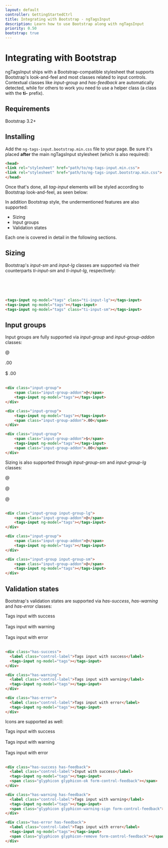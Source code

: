 ```yaml
---
layout: default
controller: GettingStartedCtrl
title: Integrating with Bootstrap - ngTagsInput
description: Learn how to use Bootstrap along with ngTagsInput
priority: 0.50
bootstrap: true
---
```


# Integrating with Bootstrap

ngTagsInput ships with a Bootstrap-compatible stylesheet that supports Bootstrap's look-and-feel and most classes related 
to input controls. Contextual classes like *input-group* and *has-feedback* are automatically detected, while for others 
to work you need to use a helper class (a class with the **ti-** prefix).
 
## Requirements

Bootstrap 3.2+

## Installing

Add the `ng-tags-input.bootstrap.min.css` file to your page. Be sure it's placed **after** the main ngTagsInput stylesheet
(which is also required):

```html
<head>
<link rel="stylesheet" href="path/to/ng-tags-input.min.css">     
<link rel="stylesheet" href="path/to/ng-tags-input.bootstrap.min.css">
</head>
```

Once that's done, all *tag-input* elements will be styled according to Bootstrap look-and-feel, as seen below:

<tags-input ng-model="tags">
    <auto-complete source="loadItems($query)"></auto-complete>
</tags-input>

In addition Bootstrap style, the undermentioned features are also supported:

- Sizing
- Input groups
- Validation states

Each one is covered in detail in the following sections.

## Sizing

Bootstrap's *input-sm* and *input-lg* classes are supported via their counterparts *ti-input-sm* and *ti-input-lg*, 
respectively:

<tags-input ng-model="tags" class="ti-input-lg"></tags-input><br/>
<tags-input ng-model="tags"></tags-input><br/>
<tags-input ng-model="tags" class="ti-input-sm"></tags-input><br/>

```html
<tags-input ng-model="tags" class="ti-input-lg"></tags-input>
<tags-input ng-model="tags"></tags-input>
<tags-input ng-model="tags" class="ti-input-sm"></tags-input>
```

## Input groups

Input groups are fully supported via *input-group* and *input-group-addon* classes: 

<div class="input-group">
    <span class="input-group-addon">@</span>
    <tags-input ng-model="tags"></tags-input>
</div><br />  
<div class="input-group">    
    <tags-input ng-model="tags"></tags-input>
    <span class="input-group-addon">.00</span>
</div><br />
<div class="input-group">    
    <span class="input-group-addon">$</span>
    <tags-input ng-model="tags"></tags-input>
    <span class="input-group-addon">.00</span>
</div>
<br/>

```html
<div class="input-group">
    <span class="input-group-addon">@</span>
    <tags-input ng-model="tags"></tags-input>
</div>

<div class="input-group">    
    <tags-input ng-model="tags"></tags-input>
    <span class="input-group-addon">.00</span>
</div>

<div class="input-group">    
    <span class="input-group-addon">$</span>
    <tags-input ng-model="tags"></tags-input>
    <span class="input-group-addon">.00</span>
</div>
```

Sizing is also supported through *input-group-sm* and *input-group-lg* classes:

<div class="input-group input-group-lg">
    <span class="input-group-addon">@</span>
    <tags-input ng-model="tags"></tags-input>
</div><br />  
<div class="input-group">
    <span class="input-group-addon">@</span>
    <tags-input ng-model="tags"></tags-input>
</div><br />
<div class="input-group input-group-sm">
    <span class="input-group-addon">@</span>
    <tags-input ng-model="tags"></tags-input>
</div>
<br/>

```html
<div class="input-group input-group-lg">
    <span class="input-group-addon">@</span>
    <tags-input ng-model="tags"></tags-input>
</div>

<div class="input-group">    
    <span class="input-group-addon">@</span>
    <tags-input ng-model="tags"></tags-input>    
</div>

<div class="input-group input-group-sm">    
    <span class="input-group-addon">@</span>    
    <tags-input ng-model="tags"></tags-input>    
</div>
```

## Validation states

Bootstrap's validation states are supported via *has-success*, *has-warning* and *has-error* classes:

<div class="has-success">
  <label class="control-label">Tags input with success</label>
  <tags-input ng-model="tags"></tags-input>
</div><br/>
<div class="has-warning">
  <label class="control-label">Tags input with warning</label>
  <tags-input ng-model="tags"></tags-input>
</div><br/>
<div class="has-error">
  <label class="control-label">Tags input with error</label>
  <tags-input ng-model="tags"></tags-input>
</div>
<br/>

```html
<div class="has-success">
  <label class="control-label">Tags input with success</label>
  <tags-input ng-model="tags"></tags-input>
</div>

<div class="has-warning">
  <label class="control-label">Tags input with warning</label>
  <tags-input ng-model="tags"></tags-input>
</div>

<div class="has-error">
  <label class="control-label">Tags input with error</label>
  <tags-input ng-model="tags"></tags-input>
</div>
```

Icons are supported as well:

<div class="has-success has-feedback">
  <label class="control-label">Tags input with success</label>
  <tags-input ng-model="tags"></tags-input>
  <span class="glyphicon glyphicon-ok form-control-feedback"></span>
</div><br/>
<div class="has-warning has-feedback">
  <label class="control-label">Tags input with warning</label>
  <tags-input ng-model="tags"></tags-input>
  <span class="glyphicon glyphicon-warning-sign form-control-feedback"></span>
</div><br/>
<div class="has-error has-feedback">
  <label class="control-label">Tags input with error</label>
  <tags-input ng-model="tags"></tags-input>
  <span class="glyphicon glyphicon-remove form-control-feedback"></span>
</div>
<br/>

```html
<div class="has-success has-feedback">
  <label class="control-label">Input with success</label>
  <tags-input ng-model="tags"></tags-input>
  <span class="glyphicon glyphicon-ok form-control-feedback"></span>
</div>

<div class="has-warning has-feedback">
  <label class="control-label">Tags input with warning</label>
  <tags-input ng-model="tags"></tags-input>
  <span class="glyphicon glyphicon-warning-sign form-control-feedback"></span>
</div>

<div class="has-error has-feedback">
  <label class="control-label">Tags input with error</label>
  <tags-input ng-model="tags"></tags-input>
  <span class="glyphicon glyphicon-remove form-control-feedback"></span>
</div>
```